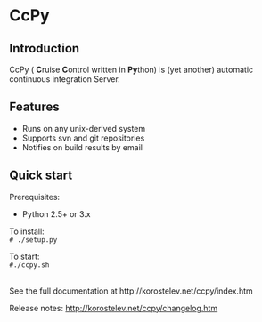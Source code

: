 CcPy
============================

Introduction
---------------------

CcPy ( **C**ruise **C**ontrol written in **Py**thon) is (yet another) automatic continuous integration Server.


Features
---------------------
* Runs on any unix-derived system
* Supports svn and git repositories
* Notifies on build results by email


Quick start
---------------------

Prerequisites:
* Python 2.5+ or 3.x

To install:<br>
 <code># ./setup.py</code>

To start: <br>
  <code>#./ccpy.sh</code>


<br>
See the full documentation at http://korostelev.net/ccpy/index.htm

Release notes: http://korostelev.net/ccpy/changelog.htm
